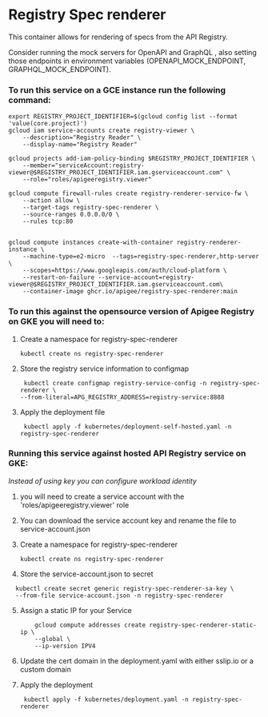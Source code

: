 # Registry Spec renderer
This container allows for rendering of specs from the API Registry.

Consider running the mock servers for OpenAPI and GraphQL , also setting those 
endpoints in environment variables (OPENAPI_MOCK_ENDPOINT, GRAPHQL_MOCK_ENDPOINT).

### To run this service on a GCE instance run the following command:
```
export REGISTRY_PROJECT_IDENTIFIER=$(gcloud config list --format 'value(core.project)')
gcloud iam service-accounts create registry-viewer \
    --description="Registry Reader" \
    --display-name="Registry Reader"

gcloud projects add-iam-policy-binding $REGISTRY_PROJECT_IDENTIFIER \
    --member="serviceAccount:registry-viewer@$REGISTRY_PROJECT_IDENTIFIER.iam.gserviceaccount.com" \
    --role="roles/apigeeregistry.viewer"

gcloud compute firewall-rules create registry-renderer-service-fw \
    --action allow \
    --target-tags registry-spec-renderer \
    --source-ranges 0.0.0.0/0 \
    --rules tcp:80


gcloud compute instances create-with-container registry-renderer-instance \
	--machine-type=e2-micro  --tags=registry-spec-renderer,http-server \
	--scopes=https://www.googleapis.com/auth/cloud-platform \
	--restart-on-failure --service-account=registry-viewer@$REGISTRY_PROJECT_IDENTIFIER.iam.gserviceaccount.com\
    --container-image ghcr.io/apigee/registry-spec-renderer:main
```

### To run this against the opensource version of Apigee Registry on GKE you will need to:  

1. Create a namespace for registry-spec-renderer
    ```
   kubectl create ns registry-spec-renderer
   ```
2. Store the registry service information to configmap
   ```
    kubectl create configmap registry-service-config -n registry-spec-renderer \
   --from-literal=APG_REGISTRY_ADDRESS=registry-service:8888
   ```
3. Apply the deployment file
   ```
    kubectl apply -f kubernetes/deployment-self-hosted.yaml -n registry-spec-renderer
   ```

### Running this service against hosted API Registry service on GKE: 

*Instead of using key you can configure workload identity*
1. you will need to create a service account with the 'roles/apigeeregistry.viewer' role

2. You can download the service account key and rename the file to service-account.json

3. Create a namespace for registry-spec-renderer
    ```
   kubectl create ns registry-spec-renderer
   ```
4. Store the service-account.json to secret 
 ```
   kubectl create secret generic registry-spec-renderer-sa-key \
   --from-file service-account.json -n registry-spec-renderer
   ```
5. Assign a static IP for your Service
   ```shell
       gcloud compute addresses create registry-spec-renderer-static-ip \
       --global \
       --ip-version IPV4
   ```
6. Update the cert domain in the deployment.yaml with either sslip.io or 
   a custom domain

7. Apply the deployment 
   ```
    kubectl apply -f kubernetes/deployment.yaml -n registry-spec-renderer
   ```

